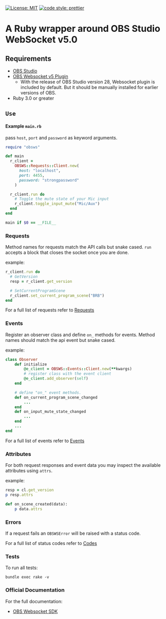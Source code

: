 [![License: MIT](https://img.shields.io/badge/License-MIT-yellow.svg)](https://github.com/onyx-and-iris/voicemeeter-api-ruby/blob/dev/LICENSE)
[![code style: prettier](https://img.shields.io/badge/code_style-prettier-ff69b4.svg?style=flat-square)](https://github.com/prettier/plugin-ruby)

# A Ruby wrapper around OBS Studio WebSocket v5.0

## Requirements

-   [OBS Studio](https://obsproject.com/)
-   [OBS Websocket v5 Plugin](https://github.com/obsproject/obs-websocket/releases/tag/5.0.0)
    -   With the release of OBS Studio version 28, Websocket plugin is included by default. But it should be manually installed for earlier versions of OBS.
-   Ruby 3.0 or greater

## `Use`

#### Example `main.rb`

pass `host`, `port` and `password` as keyword arguments.

```ruby
require "obsws"

def main
  r_client =
    OBSWS::Requests::Client.new(
      host: "localhost",
      port: 4455,
      password: "strongpassword"
    )

  r_client.run do
    # Toggle the mute state of your Mic input
    r_client.toggle_input_mute("Mic/Aux")
  end
end

main if $0 == __FILE__
```

### Requests

Method names for requests match the API calls but snake cased. `run` accepts a block that closes the socket once you are done.

example:

```ruby
r_client.run do
  # GetVersion
  resp = r_client.get_version

  # SetCurrentProgramScene
  r_client.set_current_program_scene("BRB")
end
```

For a full list of requests refer to [Requests](https://github.com/obsproject/obs-websocket/blob/master/docs/generated/protocol.md#requests)

### Events

Register an observer class and define `on_` methods for events. Method names should match the api event but snake cased.

example:

```ruby
class Observer
    def initialize
        @e_client = OBSWS::Events::Client.new(**kwargs)
        # register class with the event client
        @e_client.add_observer(self)
    end

    # define "on_" event methods.
    def on_current_program_scene_changed
        ...
    end
    def on_input_mute_state_changed
        ...
    end
    ...
end
```

For a full list of events refer to [Events](https://github.com/obsproject/obs-websocket/blob/master/docs/generated/protocol.md#events)

### Attributes

For both request responses and event data you may inspect the available attributes using `attrs`.

example:

```ruby
resp = cl.get_version
p resp.attrs

def on_scene_created(data):
    p data.attrs
```

### Errors

If a request fails an `OBSWSError` will be raised with a status code.

For a full list of status codes refer to [Codes](https://github.com/obsproject/obs-websocket/blob/master/docs/generated/protocol.md#requeststatus)

### Tests

To run all tests:

```
bundle exec rake -v
```

### Official Documentation

For the full documentation:

-   [OBS Websocket SDK](https://github.com/obsproject/obs-websocket/blob/master/docs/generated/protocol.md#obs-websocket-501-protocol)
